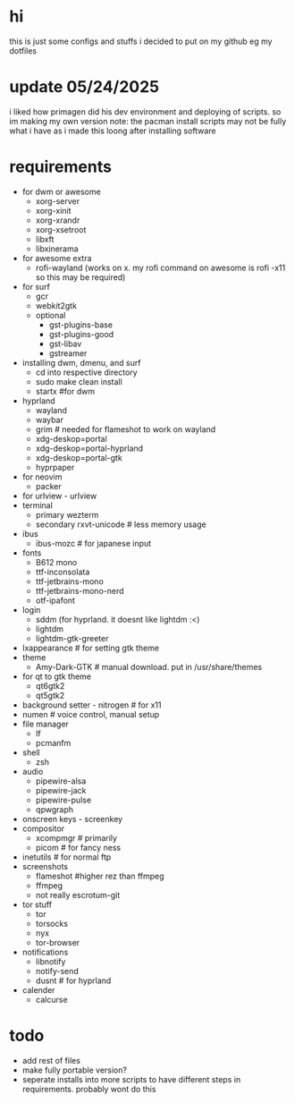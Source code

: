 # hi
this is just some configs and stuffs i decided to put on my github
eg my dotfiles

# update 05/24/2025
i liked how primagen did his dev environment and deploying of scripts. so im making my own version
note: the pacman install scripts may not be fully what i have as i made this loong after installing software

# requirements
- for dwm or awesome
    - xorg-server
    - xorg-xinit
    - xorg-xrandr
    - xorg-xsetroot
    - libxft
    - libxinerama
- for awesome extra
    - rofi-wayland (works on x. my rofi command on awesome is rofi -x11 so this may be required)
- for surf
    - gcr
    - webkit2gtk
    - optional
        - gst-plugins-base
        - gst-plugins-good
        - gst-libav
        - gstreamer
- installing dwm, dmenu, and surf
    - cd into respective directory
    - sudo make clean install
    - startx #for dwm
- hyprland
    - wayland
    - waybar
    - grim # needed for flameshot to work on wayland
    - xdg-deskop=portal
    - xdg-deskop=portal-hyprland
    - xdg-deskop=portal-gtk
    - hyprpaper
- for neovim
    - packer
- for urlview - urlview
- terminal
    - primary wezterm
    - secondary rxvt-unicode # less memory usage
- ibus
    - ibus-mozc # for japanese input
- fonts 
    - B612 mono
    - ttf-inconsolata
    - ttf-jetbrains-mono
    - ttf-jetbrains-mono-nerd
    - otf-ipafont
- login
    - sddm (for hyprland. it doesnt like lightdm :<)
    - lightdm
    - lightdm-gtk-greeter
- lxappearance # for setting gtk theme
- theme
    - Amy-Dark-GTK # manual download. put in /usr/share/themes
- for qt to gtk theme
    - qt6gtk2
    - qt5gtk2
- background setter - nitrogen # for x11
- numen # voice control, manual setup
- file manager
    - lf
    - pcmanfm
- shell
    - zsh
- audio
    - pipewire-alsa
    - pipewire-jack
    - pipewire-pulse
    - qpwgraph
- onscreen keys - screenkey
- compositor 
    - xcompmgr # primarily
    - picom # for fancy ness
- inetutils # for normal ftp
- screenshots
    - flameshot #higher rez than ffmpeg
    - ffmpeg
    - not really escrotum-git
- tor stuff
    - tor
    - torsocks
    - nyx
    - tor-browser
- notifications
    - libnotify
    - notify-send
    - dusnt # for hyprland
- calender
    - calcurse

# todo
- add rest of files
- make fully portable version?
- seperate installs into more scripts to have different steps in requirements. probably wont do this
